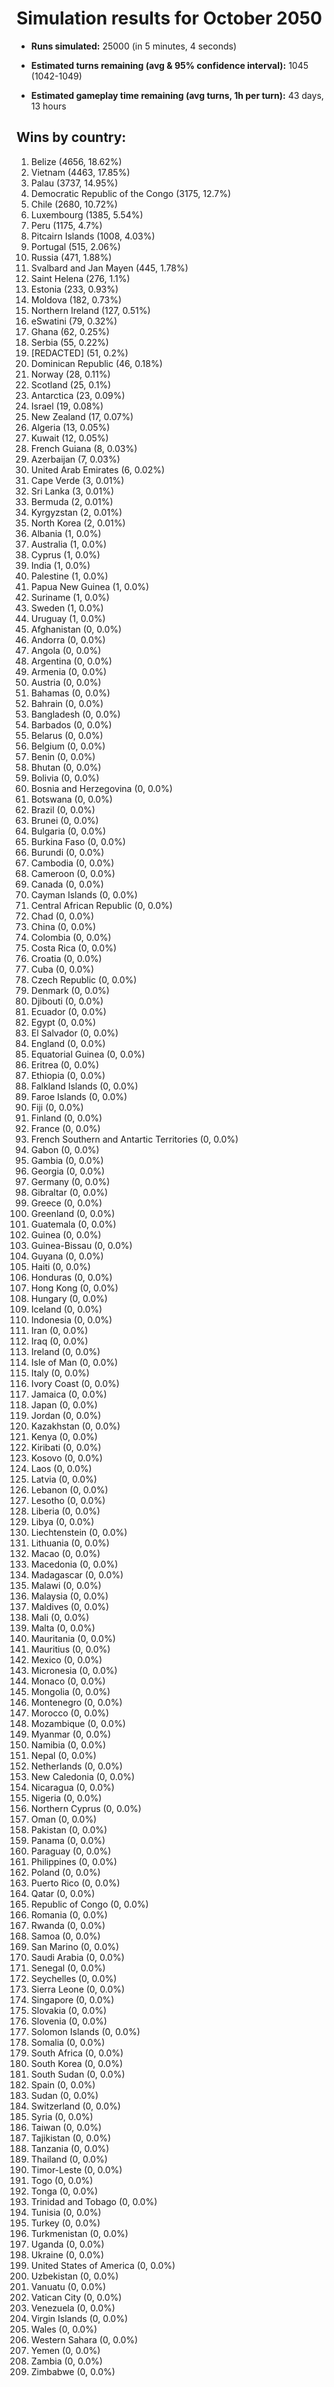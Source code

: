 # Simulation results for October 2050

* **Runs simulated:** 25000 (in 5 minutes, 4 seconds)

* **Estimated turns remaining (avg & 95% confidence interval):** 1045 (1042-1049)

* **Estimated gameplay time remaining (avg turns, 1h per turn):** 43 days, 13 hours

## Wins by country:
1. Belize (4656, 18.62%)
2. Vietnam (4463, 17.85%)
3. Palau (3737, 14.95%)
4. Democratic Republic of the Congo (3175, 12.7%)
5. Chile (2680, 10.72%)
6. Luxembourg (1385, 5.54%)
7. Peru (1175, 4.7%)
8. Pitcairn Islands (1008, 4.03%)
9. Portugal (515, 2.06%)
10. Russia (471, 1.88%)
11. Svalbard and Jan Mayen (445, 1.78%)
12. Saint Helena (276, 1.1%)
13. Estonia (233, 0.93%)
14. Moldova (182, 0.73%)
15. Northern Ireland (127, 0.51%)
16. eSwatini (79, 0.32%)
17. Ghana (62, 0.25%)
18. Serbia (55, 0.22%)
19. [REDACTED] (51, 0.2%)
20. Dominican Republic (46, 0.18%)
21. Norway (28, 0.11%)
22. Scotland (25, 0.1%)
23. Antarctica (23, 0.09%)
24. Israel (19, 0.08%)
25. New Zealand (17, 0.07%)
26. Algeria (13, 0.05%)
27. Kuwait (12, 0.05%)
28. French Guiana (8, 0.03%)
29. Azerbaijan (7, 0.03%)
30. United Arab Emirates (6, 0.02%)
31. Cape Verde (3, 0.01%)
32. Sri Lanka (3, 0.01%)
33. Bermuda (2, 0.01%)
34. Kyrgyzstan (2, 0.01%)
35. North Korea (2, 0.01%)
36. Albania (1, 0.0%)
37. Australia (1, 0.0%)
38. Cyprus (1, 0.0%)
39. India (1, 0.0%)
40. Palestine (1, 0.0%)
41. Papua New Guinea (1, 0.0%)
42. Suriname (1, 0.0%)
43. Sweden (1, 0.0%)
44. Uruguay (1, 0.0%)
45. Afghanistan (0, 0.0%)
46. Andorra (0, 0.0%)
47. Angola (0, 0.0%)
48. Argentina (0, 0.0%)
49. Armenia (0, 0.0%)
50. Austria (0, 0.0%)
51. Bahamas (0, 0.0%)
52. Bahrain (0, 0.0%)
53. Bangladesh (0, 0.0%)
54. Barbados (0, 0.0%)
55. Belarus (0, 0.0%)
56. Belgium (0, 0.0%)
57. Benin (0, 0.0%)
58. Bhutan (0, 0.0%)
59. Bolivia (0, 0.0%)
60. Bosnia and Herzegovina (0, 0.0%)
61. Botswana (0, 0.0%)
62. Brazil (0, 0.0%)
63. Brunei (0, 0.0%)
64. Bulgaria (0, 0.0%)
65. Burkina Faso (0, 0.0%)
66. Burundi (0, 0.0%)
67. Cambodia (0, 0.0%)
68. Cameroon (0, 0.0%)
69. Canada (0, 0.0%)
70. Cayman Islands (0, 0.0%)
71. Central African Republic (0, 0.0%)
72. Chad (0, 0.0%)
73. China (0, 0.0%)
74. Colombia (0, 0.0%)
75. Costa Rica (0, 0.0%)
76. Croatia (0, 0.0%)
77. Cuba (0, 0.0%)
78. Czech Republic (0, 0.0%)
79. Denmark (0, 0.0%)
80. Djibouti (0, 0.0%)
81. Ecuador (0, 0.0%)
82. Egypt (0, 0.0%)
83. El Salvador (0, 0.0%)
84. England (0, 0.0%)
85. Equatorial Guinea (0, 0.0%)
86. Eritrea (0, 0.0%)
87. Ethiopia (0, 0.0%)
88. Falkland Islands (0, 0.0%)
89. Faroe Islands (0, 0.0%)
90. Fiji (0, 0.0%)
91. Finland (0, 0.0%)
92. France (0, 0.0%)
93. French Southern and Antartic Territories (0, 0.0%)
94. Gabon (0, 0.0%)
95. Gambia (0, 0.0%)
96. Georgia (0, 0.0%)
97. Germany (0, 0.0%)
98. Gibraltar (0, 0.0%)
99. Greece (0, 0.0%)
100. Greenland (0, 0.0%)
101. Guatemala (0, 0.0%)
102. Guinea (0, 0.0%)
103. Guinea-Bissau (0, 0.0%)
104. Guyana (0, 0.0%)
105. Haiti (0, 0.0%)
106. Honduras (0, 0.0%)
107. Hong Kong (0, 0.0%)
108. Hungary (0, 0.0%)
109. Iceland (0, 0.0%)
110. Indonesia (0, 0.0%)
111. Iran (0, 0.0%)
112. Iraq (0, 0.0%)
113. Ireland (0, 0.0%)
114. Isle of Man (0, 0.0%)
115. Italy (0, 0.0%)
116. Ivory Coast (0, 0.0%)
117. Jamaica (0, 0.0%)
118. Japan (0, 0.0%)
119. Jordan (0, 0.0%)
120. Kazakhstan (0, 0.0%)
121. Kenya (0, 0.0%)
122. Kiribati (0, 0.0%)
123. Kosovo (0, 0.0%)
124. Laos (0, 0.0%)
125. Latvia (0, 0.0%)
126. Lebanon (0, 0.0%)
127. Lesotho (0, 0.0%)
128. Liberia (0, 0.0%)
129. Libya (0, 0.0%)
130. Liechtenstein (0, 0.0%)
131. Lithuania (0, 0.0%)
132. Macao (0, 0.0%)
133. Macedonia (0, 0.0%)
134. Madagascar (0, 0.0%)
135. Malawi (0, 0.0%)
136. Malaysia (0, 0.0%)
137. Maldives (0, 0.0%)
138. Mali (0, 0.0%)
139. Malta (0, 0.0%)
140. Mauritania (0, 0.0%)
141. Mauritius (0, 0.0%)
142. Mexico (0, 0.0%)
143. Micronesia (0, 0.0%)
144. Monaco (0, 0.0%)
145. Mongolia (0, 0.0%)
146. Montenegro (0, 0.0%)
147. Morocco (0, 0.0%)
148. Mozambique (0, 0.0%)
149. Myanmar (0, 0.0%)
150. Namibia (0, 0.0%)
151. Nepal (0, 0.0%)
152. Netherlands (0, 0.0%)
153. New Caledonia (0, 0.0%)
154. Nicaragua (0, 0.0%)
155. Nigeria (0, 0.0%)
156. Northern Cyprus (0, 0.0%)
157. Oman (0, 0.0%)
158. Pakistan (0, 0.0%)
159. Panama (0, 0.0%)
160. Paraguay (0, 0.0%)
161. Philippines (0, 0.0%)
162. Poland (0, 0.0%)
163. Puerto Rico (0, 0.0%)
164. Qatar (0, 0.0%)
165. Republic of Congo (0, 0.0%)
166. Romania (0, 0.0%)
167. Rwanda (0, 0.0%)
168. Samoa (0, 0.0%)
169. San Marino (0, 0.0%)
170. Saudi Arabia (0, 0.0%)
171. Senegal (0, 0.0%)
172. Seychelles (0, 0.0%)
173. Sierra Leone (0, 0.0%)
174. Singapore (0, 0.0%)
175. Slovakia (0, 0.0%)
176. Slovenia (0, 0.0%)
177. Solomon Islands (0, 0.0%)
178. Somalia (0, 0.0%)
179. South Africa (0, 0.0%)
180. South Korea (0, 0.0%)
181. South Sudan (0, 0.0%)
182. Spain (0, 0.0%)
183. Sudan (0, 0.0%)
184. Switzerland (0, 0.0%)
185. Syria (0, 0.0%)
186. Taiwan (0, 0.0%)
187. Tajikistan (0, 0.0%)
188. Tanzania (0, 0.0%)
189. Thailand (0, 0.0%)
190. Timor-Leste (0, 0.0%)
191. Togo (0, 0.0%)
192. Tonga (0, 0.0%)
193. Trinidad and Tobago (0, 0.0%)
194. Tunisia (0, 0.0%)
195. Turkey (0, 0.0%)
196. Turkmenistan (0, 0.0%)
197. Uganda (0, 0.0%)
198. Ukraine (0, 0.0%)
199. United States of America (0, 0.0%)
200. Uzbekistan (0, 0.0%)
201. Vanuatu (0, 0.0%)
202. Vatican City (0, 0.0%)
203. Venezuela (0, 0.0%)
204. Virgin Islands (0, 0.0%)
205. Wales (0, 0.0%)
206. Western Sahara (0, 0.0%)
207. Yemen (0, 0.0%)
208. Zambia (0, 0.0%)
209. Zimbabwe (0, 0.0%)
